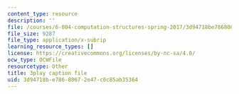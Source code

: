 ```yaml
---
content_type: resource
description: ''
file: /courses/6-004-computation-structures-spring-2017/3d94718be78680672e47c0c85ab35364_3HIV4MnLGCw.srt
file_size: 9287
file_type: application/x-subrip
learning_resource_types: []
license: https://creativecommons.org/licenses/by-nc-sa/4.0/
ocw_type: OCWFile
resourcetype: Other
title: 3play caption file
uid: 3d94718b-e786-8067-2e47-c0c85ab35364
---
```

